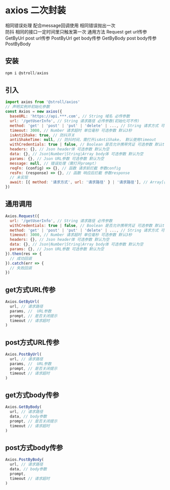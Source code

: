 # axios 二次封装
  相同错误处理   配合message回调使用 相同错误抛出一次  
  防抖          相同的接口一定时间里只触发第一次
  通用方法        Request
  get url传参     GetByUrl
  post url传参    PostByUrl
  get body传参    GetByBody
  post body传参   PostByBody

## 安装

```js
npm i @stroll/axios

```
## 引入
```js
import axios from '@stroll/axios'
// 声明实例并初始化参数
const Axios = new axios({
  baseURL: 'https://api.***.com', // String 域名 必传参数
  url: '/getUserInfo', // String 请求路径 必传参数(初始化可不传)
  method: 'get' | 'post' | 'put' | 'delete' | ..., // String 请求方式 可选参数 默认get
  timeout: 3000, // Number 请求超时 单位毫秒 可选参数 默认3秒
  isAntiShake: true, // 防抖开关
  antiShakeTime: null, // 防抖时间，需打开isAntiShake， 默认使用timeout
  withCredentials: true | false, // Boolean 是否允许携带凭证 可选参数 默认true
  headers: {}, // Json header体 可选参数 默认为空
  data: {}, // Json|Number|String|Array body体 可选参数 默认为空
  params: {}, // Json URL参数 可选参数 默认为空
  message: null, // 错误处理（需打开prompt）
  reqFn: (config) => {}, // 函数 请求前拦截 参数config
  resFn: (response) => {}, // 函数 响应后拦截 参数response
  // 未实现
  await: [{ method: '请求方式', url: '请求路径' } | '请求路径'], // Array[{Json}|String] 需要同步的接口 方式为可选参数，路径为必传参数
})
```
## 通用调用
```js
Axios.Request({
  url: '/getUserInfo', // String 请求路径 必传参数
  withCredentials: true | false, // Boolean 是否允许携带凭证 可选参数 默认true
  method: 'get' | 'post' | 'put' | 'delete' | ..., // String 请求方式 可选参数 默认get
  timeout: 3000, // Number 请求超时 单位毫秒 可选参数 默认3秒
  headers: {}, // Json header体 可选参数 默认为空
  data: {}, // Json|Number|String|Array body体 可选参数 默认为空
  params: {}, // Json URL参数 可选参数 默认为空
}).then(res => {
  // 成功回调
}).catch(err => {
  // 失败回调
})
```

## get方式URL传参
```js
Axios.GetByUrl(
  url, // 请求路径
  params, //  URL参数
  prompt, // 是否关闭提示
  timeout // 请求超时
)
```

## post方式URL传参
```js
Axios.PostByUrl(
  url, // 请求路径
  params, //  URL参数
  prompt, // 是否关闭提示
  timeout // 请求超时
)
```
## get方式body传参
```js
Axios.GetByBody(
  url, // 请求路径
  data, // body参数
  prompt, // 是否关闭提示
  timeout // 请求超时
)
```

## post方式body传参
```js
Axios.PostByBody(
  url, // 请求路径
  data, // body参数
  prompt,
  timeout // 请求超时
)
```
